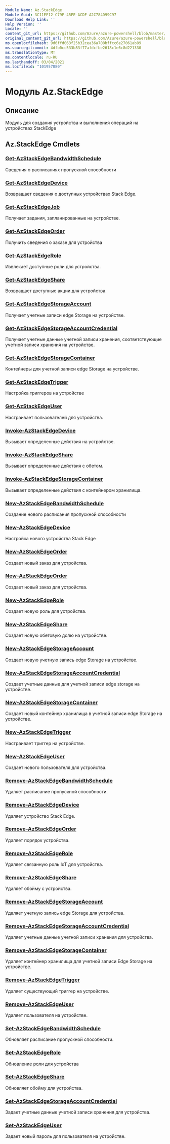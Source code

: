 ```yaml
---
Module Name: Az.StackEdge
Module Guid: 3C11EF12-C79F-45FE-ACDF-A2C784D99C97
Download Help Link: ''
Help Version: ''
Locale: ''
content_git_url: https://github.com/Azure/azure-powershell/blob/master/src/StackEdge/StackEdge/help/Az.StackEdge.md
original_content_git_url: https://github.com/Azure/azure-powershell/blob/master/src/StackEdge/StackEdge/help/Az.StackEdge.md
ms.openlocfilehash: 9d6ffd063f25b32cea36a708bffcc6e27061ab89
ms.sourcegitcommit: 4dfb0cc533b83f77afdcfbe2618c1e6c8d221330
ms.translationtype: MT
ms.contentlocale: ru-RU
ms.lasthandoff: 03/04/2021
ms.locfileid: "101957880"
---
```

# Модуль Az.StackEdge
## Описание
Модуль для создания устройства и выполнения операций на устройствах StackEdge

## Az.StackEdge Cmdlets
### [Get-AzStackEdgeBandwidthSchedule](Get-AzStackEdgeBandwidthSchedule.md)
Сведения о расписаниях пропускной способности

### [Get-AzStackEdgeDevice](Get-AzStackEdgeDevice.md)
Возвращает сведения о доступных устройствах Stack Edge.

### [Get-AzStackEdgeJob](Get-AzStackEdgeJob.md)
Получает задания, запланированные на устройстве.

### [Get-AzStackEdgeOrder](Get-AzStackEdgeOrder.md)
Получить сведения о заказе для устройства

### [Get-AzStackEdgeRole](Get-AzStackEdgeRole.md)
Извлекает доступные роли для устройства.

### [Get-AzStackEdgeShare](Get-AzStackEdgeShare.md)
Возвращает доступные акции для устройства.

### [Get-AzStackEdgeStorageAccount](Get-AzStackEdgeStorageAccount.md)
Получает учетные записи edge Storage на устройстве.

### [Get-AzStackEdgeStorageAccountCredential](Get-AzStackEdgeStorageAccountCredential.md)
Получает учетные данные учетной записи хранения, соответствующие учетной записи хранения на устройстве.

### [Get-AzStackEdgeStorageContainer](Get-AzStackEdgeStorageContainer.md)
Контейнеры для учетной записи edge Storage на устройстве.

### [Get-AzStackEdgeTrigger](Get-AzStackEdgeTrigger.md)
Настройка триггеров на устройстве
 

### [Get-AzStackEdgeUser](Get-AzStackEdgeUser.md)
Настраивает пользователей для устройства.

### [Invoke-AzStackEdgeDevice](Invoke-AzStackEdgeDevice.md)
Вызывает определенные действия на устройстве.

### [Invoke-AzStackEdgeShare](Invoke-AzStackEdgeShare.md)
Вызывает определенные действия с обетом.

### [Invoke-AzStackEdgeStorageContainer](Invoke-AzStackEdgeStorageContainer.md)
Вызывает определенные действия с контейнером хранилища.

### [New-AzStackEdgeBandwidthSchedule](New-AzStackEdgeBandwidthSchedule.md)
Создание нового расписания пропускной способности

### [New-AzStackEdgeDevice](New-AzStackEdgeDevice.md)
Настройка нового устройства Stack Edge

### [New-AzStackEdgeOrder](New-AzStackEdgeOrder.md)
Создает новый заказ для устройства.

### [New-AzStackEdgeOrder](New-AzStackEdgeOrder.md)
Создает новый заказ для устройства.

### [New-AzStackEdgeRole](New-AzStackEdgeRole.md)
Создает новую роль для устройства.

### [New-AzStackEdgeShare](New-AzStackEdgeShare.md)
Создает новую обетовую долю на устройстве.

### [New-AzStackEdgeStorageAccount](New-AzStackEdgeStorageAccount.md)
Создает новую учетную запись edge Storage на устройстве.

### [New-AzStackEdgeStorageAccountCredential](New-AzStackEdgeStorageAccountCredential.md)
Создает учетные данные для учетной записи edge storage на устройстве.

### [New-AzStackEdgeStorageContainer](New-AzStackEdgeStorageContainer.md)
Создает новый контейнер хранилища в учетной записи edge Storage на устройстве.

### [New-AzStackEdgeTrigger](New-AzStackEdgeTrigger.md)
Настраивает триггер на устройстве.

### [New-AzStackEdgeUser](New-AzStackEdgeUser.md)
Создает нового пользователя для устройства.

### [Remove-AzStackEdgeBandwidthSchedule](Remove-AzStackEdgeBandwidthSchedule.md)
Удаляет расписание пропускной способности.

### [Remove-AzStackEdgeDevice](Remove-AzStackEdgeDevice.md)
Удаляет устройство Stack Edge.

### [Remove-AzStackEdgeOrder](Remove-AzStackEdgeOrder.md)
Удаляет порядок устройства.

### [Remove-AzStackEdgeRole](Remove-AzStackEdgeRole.md)
Удаляет связанную роль IoT для устройства.

### [Remove-AzStackEdgeShare](Remove-AzStackEdgeShare.md)
Удаляет обойму с устройства.

### [Remove-AzStackEdgeStorageAccount](Remove-AzStackEdgeStorageAccount.md)
Удаляет учетную запись edge Storage для устройства.

### [Remove-AzStackEdgeStorageAccountCredential](Remove-AzStackEdgeStorageAccountCredential.md)
Удаляет учетные данные учетной записи хранения для устройства.

### [Remove-AzStackEdgeStorageContainer](Remove-AzStackEdgeStorageContainer.md)
Удаляет контейнер хранилища для учетной записи Edge Storage на устройстве.

### [Remove-AzStackEdgeTrigger](Remove-AzStackEdgeTrigger.md)
Удаляет существующий триггер на устройстве.

### [Remove-AzStackEdgeUser](Remove-AzStackEdgeUser.md)
Удаляет пользователя на устройстве.

### [Set-AzStackEdgeBandwidthSchedule](Set-AzStackEdgeBandwidthSchedule.md)
Обновляет расписание пропускной способности.

### [Set-AzStackEdgeRole](Set-AzStackEdgeRole.md)
Обновление роли для устройства

### [Set-AzStackEdgeShare](Set-AzStackEdgeShare.md)
Обновляет обойму для устройства.

### [Set-AzStackEdgeStorageAccountCredential](Set-AzStackEdgeStorageAccountCredential.md)
Задает учетные данные учетной записи хранения для устройства.

### [Set-AzStackEdgeUser](Set-AzStackEdgeUser.md)
Задает новый пароль для пользователя на устройстве.

